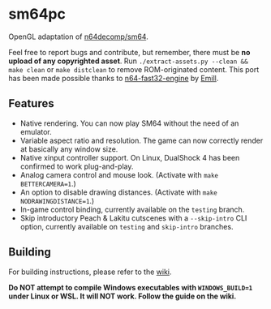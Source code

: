 # sm64pc
OpenGL adaptation of [n64decomp/sm64](https://github.com/n64decomp/sm64). 

Feel free to report bugs and contribute, but remember, there must be **no upload of any copyrighted asset**. 
Run `./extract-assets.py --clean && make clean` or `make distclean` to remove ROM-originated content. This port has been made possible thanks to [n64-fast32-engine](https://github.com/Emill/n64-fast3d-engine/) by [Emill](https://github.com/Emill).

## Features

 * Native rendering. You can now play SM64 without the need of an emulator. 
 * Variable aspect ratio and resolution. The game can now correctly render at basically any window size.
 * Native xinput controller support. On Linux, DualShock 4 has been confirmed to work plug-and-play.
 * Analog camera control and mouse look. (Activate with `make BETTERCAMERA=1`.)
 * An option to disable drawing distances. (Activate with `make NODRAWINGDISTANCE=1`.)
 * In-game control binding, currently available on the `testing` branch.
 * Skip introductory Peach & Lakitu cutscenes with a `--skip-intro` CLI option, currently available on `testing` and `skip-intro` branches.

## Building
For building instructions, please refer to the [wiki](https://github.com/sm64pc/sm64pc/wiki).

**Do NOT attempt to compile Windows executables with `WINDOWS_BUILD=1` under Linux or WSL. It will NOT work. Follow the guide on the wiki.**
